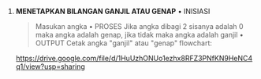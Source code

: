 1. **MENETAPKAN BILANGAN GANJIL ATAU GENAP**
    • INISIASI
      > Masukan angka
    • PROSES
      > Jika angka dibagi 2 sisanya adalah 0 maka angka adalah genap, jika tidak maka angka adalah ganjil
    • OUTPUT
      > Cetak angka "ganjil" atau "genap"
   flowchart:
   
   https://drive.google.com/file/d/1HuUzhONUo1ezhx8RFZ3PNfKN9HeNC4q1/view?usp=sharing
